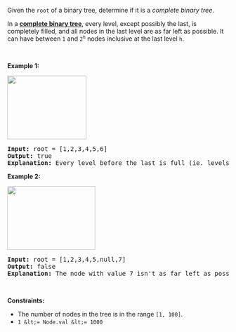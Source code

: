 Given the `` root `` of a binary tree, determine if it is a _complete binary tree_.

In a __<a href="http://en.wikipedia.org/wiki/Binary_tree#Types_of_binary_trees" target="_blank">complete binary tree</a>__, every level, except possibly the last, is completely filled, and all nodes in the last level are as far left as possible. It can have between `` 1 `` and <code>2<sup>h</sup></code> nodes inclusive at the last level `` h ``.

&nbsp;

__Example 1:__

<img alt="" src="https://assets.leetcode.com/uploads/2018/12/15/complete-binary-tree-1.png" style="width: 180px; height: 145px;"/>

<pre>
<strong>Input:</strong> root = [1,2,3,4,5,6]
<strong>Output:</strong> true
<strong>Explanation:</strong> Every level before the last is full (ie. levels with node-values {1} and {2, 3}), and all nodes in the last level ({4, 5, 6}) are as far left as possible.
</pre>

__Example 2:__

<img alt="" src="https://assets.leetcode.com/uploads/2018/12/15/complete-binary-tree-2.png" style="width: 200px; height: 145px;"/>

<pre>
<strong>Input:</strong> root = [1,2,3,4,5,null,7]
<strong>Output:</strong> false
<strong>Explanation:</strong> The node with value 7 isn't as far left as possible.
</pre>

&nbsp;

__Constraints:__

*   The number of nodes in the tree is in the range `` [1, 100] ``.
*   `` 1 &lt;= Node.val &lt;= 1000 ``
